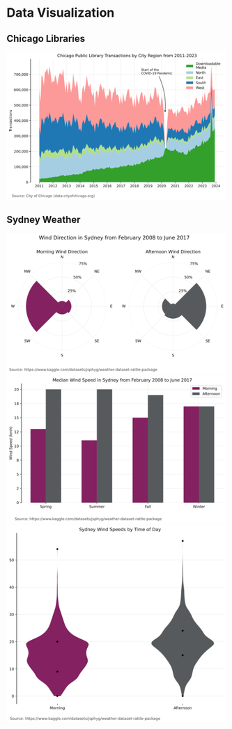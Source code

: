# Data Visualization
## Chicago Libraries
![Area chart of Chicago Library transactions](./images/chicago_library_transactions.svg)
## Sydney Weather

![Polar chart of Sydney Wind Direction with 4 directions](./images/sydney_wind_direction_condensed.svg)
![Double bar chart of Sydney Windspeeds comparing the morning and the afternoon by season](./images/sydney_median_windspeed.svg)
![Two violin charts showing morning and afternoon windspeeds](./images/sydney_windspeeds_violin.svg)